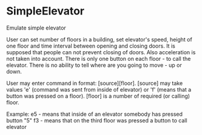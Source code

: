 # SimpleElevator
Emulate simple elevator

User can set number of floors in a building, set elevator's speed, height of one floor and time interval between opening and closing doors.
It is supposed that people can not prevent closing of doors. Also acceleration is not taken into account.
There is only one button on each floor - to call the elevator. There is no ability to tell where are you going to move - up or down.

User may enter command in format: [source][floor].
[source] may take values 'e' (command was sent from inside of elevator) or 'f' (means that a button was pressed on a floor).
[floor] is a number of required (or calling) floor.

Example:
e5 - means that inside of an elevator somebody has pressed button "5"
f3 - means that on the third floor was pressed a button to call elevator
